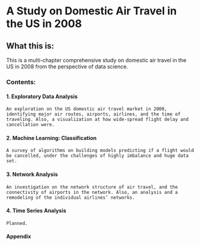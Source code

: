 # A Study on Domestic Air Travel in the US in 2008

## What this is:

This is a multi-chapter comprehensive study on domestic air travel in the US in 2008 from the perspective of data science.

### Contents:

#### 1. Exploratory Data Analysis
```
An exploration on the US domestic air travel market in 2008, identifying major air routes, airports, airlines, and the time of traveling. Also, a visualization at how wide-spread flight delay and cancellation were.
```
#### 2. Machine Learning: Classification
```
A survey of algorithms on building models predicting if a flight would be cancelled, under the challenges of highly imbalance and huge data set.
```
#### 3. Network Analysis
```
An investigation on the network structure of air travel, and the connectivity of airports in the network. Also, an analysis and a remodeling of the individual airlines’ networks.
```
#### 4. Time Series Analysis
```
Planned.
```
#### Appendix
